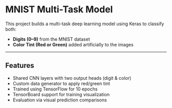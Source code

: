 # MNIST Multi-Task Model

This project builds a multi-task deep learning model using Keras to classify both:

- **Digits (0–9)** from the MNIST dataset  
- **Color Tint (Red or Green)** added artificially to the images

---

## Features

- Shared CNN layers with two output heads (digit & color)
- Custom data generator to apply red/green tint
- Trained using TensorFlow for 10 epochs
- TensorBoard support for training visualization
- Evaluation via visual prediction comparisons
